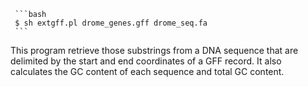      ```bash
     $ sh extgff.pl drome_genes.gff drome_seq.fa    
     ```
This program retrieve those substrings from a DNA sequence that are delimited by the start and end coordinates of a GFF record. It also calculates the GC content of each sequence and total GC content.
